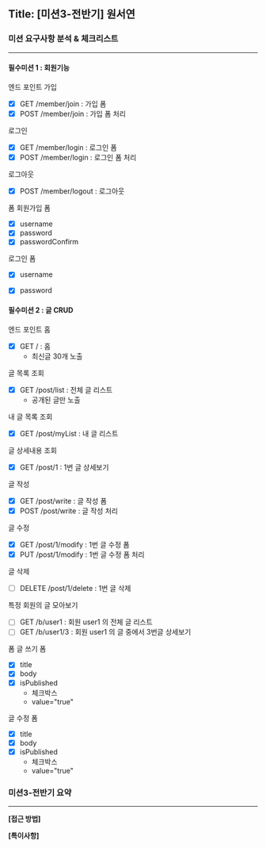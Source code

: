 ## Title: [미션3-전반기] 원서연

### 미션 요구사항 분석 & 체크리스트

---

#### 필수미션 1 : 회원기능
엔드 포인트
가입
- [x] GET /member/join : 가입 폼
- [x] POST /member/join : 가입 폼 처리

로그인
- [x] GET /member/login : 로그인 폼
- [x] POST /member/login : 로그인 폼 처리

로그아웃
- [x] POST /member/logout : 로그아웃

폼
회원가입 폼
- [x] username
- [x] password
- [x] passwordConfirm

로그인 폼
- [x] username
- [x] password


#### 필수미션 2 : 글 CRUD
엔드 포인트
홈
- [x] GET / : 홈
  - 최신글 30개 노출

글 목록 조회
- [x] GET /post/list : 전체 글 리스트
  - 공개된 글만 노출

내 글 목록 조회
- [x] GET /post/myList : 내 글 리스트

글 상세내용 조회
- [x] GET /post/1 : 1번 글 상세보기

글 작성
- [x] GET /post/write : 글 작성 폼
- [x] POST /post/write : 글 작성 처리

글 수정
- [x] GET /post/1/modify : 1번 글 수정 폼
- [x] PUT /post/1/modify : 1번 글 수정 폼 처리

글 삭제
- [ ] DELETE /post/1/delete : 1번 글 삭제

특정 회원의 글 모아보기
- [ ] GET /b/user1 : 회원 user1 의 전체 글 리스트
- [ ] GET /b/user1/3 : 회원 user1 의 글 중에서 3번글 상세보기

폼
글 쓰기 폼
- [x] title
- [x] body
- [x] isPublished
  - 체크박스
  - value="true"

글 수정 폼
- [x] title
- [x] body
- [x] isPublished
  - 체크박스
  - value="true"


### 미션3-전반기 요약

---

**[접근 방법]**


**[특이사항]**

